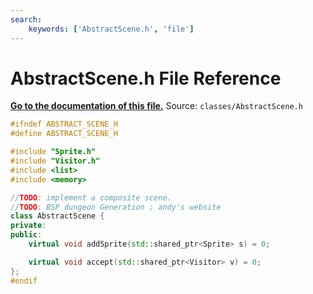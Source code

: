 ```yaml
---
search:
    keywords: ['AbstractScene.h', 'file']
---
```


# AbstractScene.h File Reference

**[Go to the documentation of this file.](_abstract_scene_8h.md)**
Source: `classes/AbstractScene.h`

    
    
    
    
    
    
    
    
    
    
    
    
    
    
```cpp
#ifndef ABSTRACT_SCENE_H
#define ABSTRACT_SCENE_H

#include "Sprite.h"
#include "Visitor.h"
#include <list>
#include <memory>

//TODO: implement a composite scene.
//TODO: BSP dungeon Generation ; andy's website
class AbstractScene {
private:
public:
    virtual void addSprite(std::shared_ptr<Sprite> s) = 0;

    virtual void accept(std::shared_ptr<Visitor> v) = 0;
};
#endif
```


    
  
